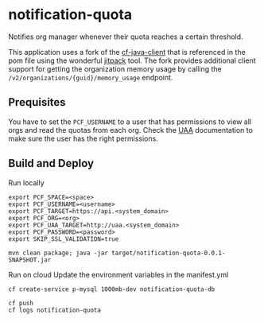 # notification-quota
Notifies org manager whenever their quota reaches a certain threshold.

This application uses a fork of the [cf-java-client](https://github.com/malston/cf-java-client) that is referenced in the pom file using the wonderful [jitpack](https://jitpack.io/) tool. The fork provides additional client support for getting the organization memory usage by calling the `/v2/organizations/{guid}/memory_usage` endpoint.

## Prequisites
You have to set the `PCF_USERNAME` to a user that has permissions to view all orgs and read the quotas from each org. Check the [UAA](http://docs.cloudfoundry.org/adminguide/uaa-user-management.html) documentation to make sure the user has the right permissions.

## Build and Deploy

Run locally
```
export PCF_SPACE=<space>
export PCF_USERNAME=<username>
export PCF_TARGET=https://api.<system_domain>
export PCF_ORG=<org>
export PCF_UAA_TARGET=http://uaa.<system_domain>
export PCF_PASSWORD=<password>
export SKIP_SSL_VALIDATION=true
```
```
mvn clean package; java -jar target/notification-quota-0.0.1-SNAPSHOT.jar
```

Run on cloud
Update the environment variables in the manifest.yml
```
cf create-service p-mysql 1000mb-dev notification-quota-db
```
```
cf push
cf logs notification-quota
```
